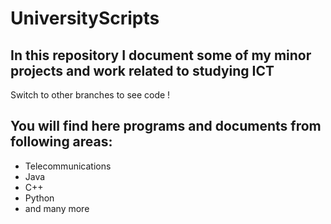 # UniversityScripts

## In this repository I document some of my minor projects and work related to studying ICT

Switch to other branches to see code !  

## You will find here programs and documents from following areas:

- Telecommunications
- Java
- C++
- Python 
- and many more 
